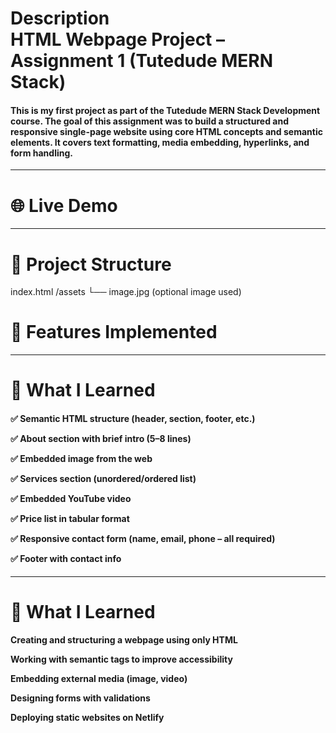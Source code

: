 <h1>Description
<br>
 HTML Webpage Project – Assignment 1 (Tutedude MERN Stack)
 </h1>
<h4>This is my first project as part of the Tutedude MERN Stack Development course. The goal of this assignment was to build a structured and responsive single-page website using core HTML concepts and semantic elements. It covers text formatting, media embedding, hyperlinks, and form handling.
</h4>
<hr>
<h1>
🌐 Live Demo
</h1>
<hr>
<h1>📁 Project Structure</h1>
index.html
/assets
  └── image.jpg (optional image used)

<h1>
📌 Features Implemented
</h1>
<hr>
<h1>
🧠 What I Learned
</h1>
<h4>
✅ Semantic HTML structure (header, section, footer, etc.)

✅ About section with brief intro (5–8 lines)

✅ Embedded image from the web

✅ Services section (unordered/ordered list)

✅ Embedded YouTube video

✅ Price list in tabular format

✅ Responsive contact form (name, email, phone – all required)

✅ Footer with contact info
</h4>
<hr>
<h1>🧠 What I Learned</h1>
<h4>
Creating and structuring a webpage using only HTML

Working with semantic tags to improve accessibility

Embedding external media (image, video)

Designing forms with validations

Deploying static websites on Netlify
</h4>
